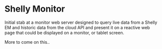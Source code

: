 # Shelly Monitor

Initial stab at a monitor web server designed to query live data from a Shelly EM and historic data from the cloud API and present it on a reactive web page that could be displayed on a monitor, or tablet screen.

More to come on this..

